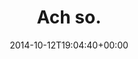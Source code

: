 ---
retweeted: false
source: <a href="http://mvilla.it/fenix" rel="nofollow">Fenix for Android</a>
entities:
  user_mentions: []
  urls: []
  symbols: []
  media:
  - expanded_url: https://twitter.com/bascht/status/521375919903375360/photo/1
    indices:
    - '8'
    - '30'
    url: http://t.co/SxxBXAE4m7
    media_url: http://pbs.twimg.com/media/BzxMovRIIAAXOFR.jpg
    id_str: '521375919634915328'
    id: '521375919634915328'
    media_url_https: https://pbs.twimg.com/media/BzxMovRIIAAXOFR.jpg
    sizes:
      large:
        w: '760'
        h: '1344'
        resize: fit
      medium:
        w: '679'
        h: '1200'
        resize: fit
      thumb:
        w: '150'
        h: '150'
        resize: crop
      small:
        w: '385'
        h: '680'
        resize: fit
    type: photo
    display_url: pic.twitter.com/SxxBXAE4m7
  hashtags: []
display_text_range:
- '0'
- '30'
favorite_count: '0'
id_str: '521375919903375360'
truncated: false
retweet_count: '0'
id: '521375919903375360'
possibly_sensitive: false
created_at: Sun Oct 12 19:04:40 +0000 2014
favorited: false
full_text: Ach so.
lang: de
extended_entities:
  media:
  - expanded_url: https://twitter.com/bascht/status/521375919903375360/photo/1
    indices:
    - '8'
    - '30'
    url: http://t.co/SxxBXAE4m7
    media_url: http://pbs.twimg.com/media/BzxMovRIIAAXOFR.jpg
    id_str: '521375919634915328'
    id: '521375919634915328'
    media_url_https: https://pbs.twimg.com/media/BzxMovRIIAAXOFR.jpg
    sizes:
      large:
        w: '760'
        h: '1344'
        resize: fit
      medium:
        w: '679'
        h: '1200'
        resize: fit
      thumb:
        w: '150'
        h: '150'
        resize: crop
      small:
        w: '385'
        h: '680'
        resize: fit
    type: photo
    display_url: pic.twitter.com/SxxBXAE4m7
tags:
- pesos:twitter
date: '2014-10-12T19:04:40+00:00'
src: https://twitter.com/bascht/status/521375919903375360
original_url: https://twitter.com/bascht/status/521375919903375360
type: twitter_tweet
media_url: https://img.bascht.com/twitter/pbs.twimg.com/media/BzxMovRIIAAXOFR.jpg
text: Ach so.
title: Ach so.

---